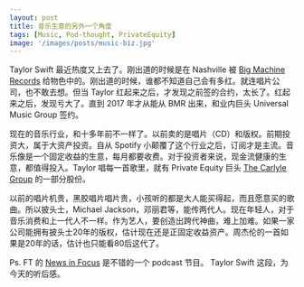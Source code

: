 ```yaml
---
layout: post
title: 音乐生意的另外一个角度
tags: [Music, Pod-thought, PrivateEquity]
image: '/images/posts/music-biz.jpg'
---
```


Taylor Swift 最近热度又上去了。刚出道的时候是在 Nashville 被 [Big Machine Records][Big Machine Records] 给物色中的。刚出道的时候，谁都不知道自己会有多红。就连唱片公司，也不敢去想。但当 Taylor 红起来之后，才发现之前签的合约，太长了。红起来之后，发现亏大了。直到 2017 年才从能从 BMR 出来，和业内巨头 Universal Music Group 签约。

现在的音乐行业，和十多年前不一样了。以前卖的是唱片（CD）和版权。前期投资大，属于大资产投资。自从 Spotify 小颠覆了这个行业之后，订阅才是主流。音乐像是一个固定收益的生意，每月都要收费。对于投资者来说，现金流健康的生意，都值得投入。Taylor 唱每一首歌里，就有 Private Equity 巨头 [The Carlyle Group][The Carlyle Group] 的一部分股份。

以前的唱片机贵，黑胶唱片唱片贵，小孩听的都是大人能买得起，而且愿意买的歌曲。所以披头士，Michael Jackson，邓丽君等，能传两代人。现在年轻人，对于音乐消费和上一代人不一样。作为艺人，要创造出跨代神曲，难上加难。如果一家公司能拥有披头士20年的版权，估计现在还是正固定收益资产。周杰伦的一首如果是20年的话，估计也只能看80后这代了。

Ps. FT 的 [News in Focus][News in Focus] 是不错的一个 podcast 节目。 Taylor Swift 这段，为今天的听后感。

[Big Machine Records]: https://www.bigmachinelabelgroup.com/labels/big-machine-records
[News in Focus]: https://www.ft.com/content/adabc5fe-a8db-488b-84a6-e761000511e0
[The Carlyle Group]: https://www.carlyle.com/
